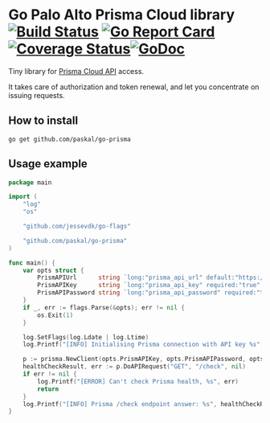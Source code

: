 # Go Palo Alto Prisma Cloud library  [![Build Status](https://github.com/paskal/go-prisma/workflows/test/badge.svg)](https://github.com/paskal/go-prisma/actions) [![Go Report Card](https://goreportcard.com/badge/github.com/paskal/go-prisma)](https://goreportcard.com/report/github.com/paskal/go-prisma)[![Coverage Status](https://coveralls.io/repos/github/paskal/go-prisma/badge.svg?branch=master)](https://coveralls.io/github/paskal/go-prisma?branch=master)[![GoDoc](https://godoc.org/github.com/paskal/go-prisma?status.svg)](https://pkg.go.dev/github.com/paskal/go-prisma?tab=doc)

Tiny library for [Prisma Cloud API](https://api.docs.prismacloud.io/reference) access.

It takes care of authorization and token renewal, and let you concentrate on issuing requests.

## How to install

```console
go get github.com/paskal/go-prisma
```

## Usage example

```go
package main

import (
	"log"
	"os"

	"github.com/jessevdk/go-flags"

	"github.com/paskal/go-prisma"
)

func main() {
	var opts struct {
		PrismAPIUrl      string `long:"prisma_api_url" default:"https://api.eu.prismacloud.io" description:"Prisma API URL"`
		PrismAPIKey      string `long:"prisma_api_key" required:"true" description:"Prisma API key"`
		PrismAPIPassword string `long:"prisma_api_password" required:"true" description:"Prisma API password"`
	}
	if _, err := flags.Parse(&opts); err != nil {
		os.Exit(1)
	}

	log.SetFlags(log.Ldate | log.Ltime)
	log.Printf("[INFO] Initialising Prisma connection with API key %s", opts.PrismAPIKey)

	p := prisma.NewClient(opts.PrismAPIKey, opts.PrismAPIPassword, opts.PrismAPIUrl)
	healthCheckResult, err := p.DoAPIRequest("GET", "/check", nil)
	if err != nil {
		log.Printf("[ERROR] Can't check Prisma health, %s", err)
		return
	}
	log.Printf("[INFO] Prisma /check endpoint answer: %s", healthCheckResult)
}

```
